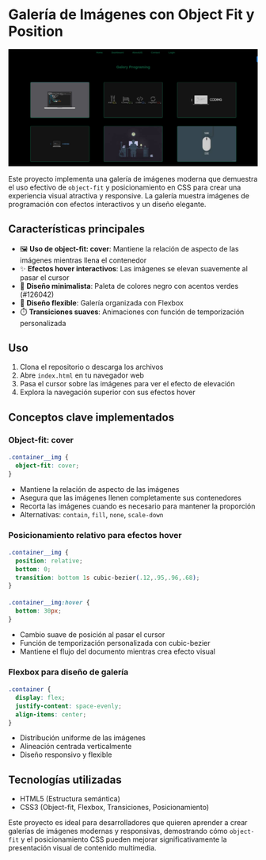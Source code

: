 
# Galería de Imágenes con Object Fit y Position

![preview](objet.png)

Este proyecto implementa una galería de imágenes moderna que demuestra el uso efectivo de `object-fit` y posicionamiento en CSS para crear una experiencia visual atractiva y responsive. La galería muestra imágenes de programación con efectos interactivos y un diseño elegante.

## Características principales
- 🖼️ **Uso de object-fit: cover**: Mantiene la relación de aspecto de las imágenes mientras llena el contenedor
- ✨ **Efectos hover interactivos**: Las imágenes se elevan suavemente al pasar el cursor
- 🎨 **Diseño minimalista**: Paleta de colores negro con acentos verdes (#126042)
- 🧩 **Diseño flexible**: Galería organizada con Flexbox
- ⏱️ **Transiciones suaves**: Animaciones con función de temporización personalizada
## Uso
1. Clona el repositorio o descarga los archivos
2. Abre `index.html` en tu navegador web
3. Pasa el cursor sobre las imágenes para ver el efecto de elevación
4. Explora la navegación superior con sus efectos hover

## Conceptos clave implementados

### Object-fit: cover
```css
.container__img {
  object-fit: cover;
}
```
- Mantiene la relación de aspecto de las imágenes
- Asegura que las imágenes llenen completamente sus contenedores
- Recorta las imágenes cuando es necesario para mantener la proporción
- Alternativas: `contain`, `fill`, `none`, `scale-down`

### Posicionamiento relativo para efectos hover
```css
.container__img {
  position: relative;
  bottom: 0;
  transition: bottom 1s cubic-bezier(.12,.95,.96,.68);
}

.container__img:hover {
  bottom: 30px;
}
```
- Cambio suave de posición al pasar el cursor
- Función de temporización personalizada con cubic-bezier
- Mantiene el flujo del documento mientras crea efecto visual

### Flexbox para diseño de galería
```css
.container {
  display: flex;
  justify-content: space-evenly;
  align-items: center;
}
```
- Distribución uniforme de las imágenes
- Alineación centrada verticalmente
- Diseño responsivo y flexible

## Tecnologías utilizadas
- HTML5 (Estructura semántica)
- CSS3 (Object-fit, Flexbox, Transiciones, Posicionamiento)

Este proyecto es ideal para desarrolladores que quieren aprender a crear galerías de imágenes modernas y responsivas, demostrando cómo `object-fit` y el posicionamiento CSS pueden mejorar significativamente la presentación visual de contenido multimedia.